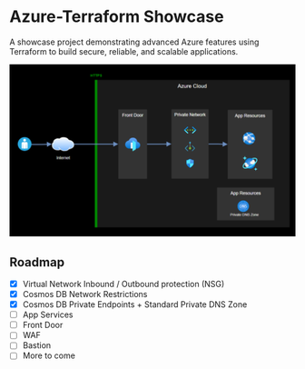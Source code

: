 # Azure-Terraform Showcase

A showcase project demonstrating advanced Azure features using Terraform to build secure, reliable, and scalable applications.

![Architecture](docs/media/diagram.png "Architecture")

## Roadmap

- [x] Virtual Network Inbound / Outbound protection (NSG)
- [x] Cosmos DB Network Restrictions
- [x] Cosmos DB Private Endpoints + Standard Private DNS Zone
- [ ] App Services
- [ ] Front Door
- [ ] WAF
- [ ] Bastion
- [ ] More to come
